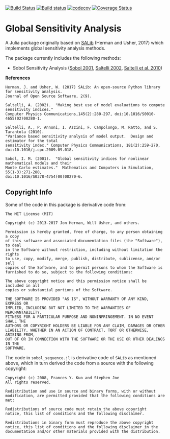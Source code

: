 [![Build Status](https://travis-ci.org/lrennels/GlobalSensitivityAnalysis.jl.svg?branch=master)](https://travis-ci.org/lrennels/GlobalSensitivityAnalysis.jl)
[![Build status](https://ci.appveyor.com/api/projects/status/github/lrennels/GlobalSensitivityAnalysis.jl?branch=master&?svg=true)](https://ci.appveyor.com/project/lrennels/globalsensitivityanalysis-jl)
[![codecov](https://codecov.io/gh/lrennels/GlobalSensitivityAnalysis.jl/branch/master/graph/badge.svg)](https://codecov.io/gh/lrennels/GlobalSensitivityAnalysis.jl)
[![Coverage Status](https://img.shields.io/coveralls/github/lrennels/GlobalSensitivityAnalysis.jl/master.svg)](https://coveralls.io/github/lrennels/GlobalSensitivityAnalysis.jl?branch=master)

# Global Sensitivity Analysis

A Julia package originally based on [SALib](https://github.com/SALib/SALib) (Herman and Usher, 2017) which implements global sensitivity analysis methods.

The package currently includes the following methods:

- Sobol Sensitivity Analysis ([Sobol 2001](http://www.sciencedirect.com/science/article/pii/S0378475400002706), [Saltelli 2002](http://www.sciencedirect.com/science/article/pii/S0010465502002801), [Saltelli et al. 2010](http://www.sciencedirect.com/science/article/pii/S0010465509003087))

**References**

```
Herman, J. and Usher, W. (2017) SALib: An open-source Python library for sensitivity analysis. 
Journal of Open Source Software, 2(9).

Saltelli, A. (2002).  "Making best use of model evaluations to compute sensitivity indices." 
Computer Physics Communications,145(2):280-297, doi:10.1016/S0010-4655(02)00280-1.

Saltelli, A., P. Annoni, I. Azzini, F. Campolongo, M. Ratto, and S. Tarantola (2010).  
"Variance based sensitivity analysis of model output.  Design and estimator for the total 
sensitivity index." Computer Physics Communications, 181(2):259-270, 
doi:10.1016/j.cpc.2009.09.018.

Sobol, I. M. (2001).  "Global sensitivity indices for nonlinear mathematical models and their 
Monte Carlo estimates."  Mathematics and Computers in Simulation, 55(1-3):271-280, 
doi:10.1016/S0378-4754(00)00270-6.
```

## Copyright Info

Some of the code in this package is derivative code from:

    The MIT License (MIT)

    Copyright (c) 2013-2017 Jon Herman, Will Usher, and others.

    Permission is hereby granted, free of charge, to any person obtaining a copy
    of this software and associated documentation files (the "Software"), to deal
    in the Software without restriction, including without limitation the rights
    to use, copy, modify, merge, publish, distribute, sublicense, and/or sell
    copies of the Software, and to permit persons to whom the Software is
    furnished to do so, subject to the following conditions:

    The above copyright notice and this permission notice shall be included in all
    copies or substantial portions of the Software.

    THE SOFTWARE IS PROVIDED "AS IS", WITHOUT WARRANTY OF ANY KIND, EXPRESS OR
    IMPLIED, INCLUDING BUT NOT LIMITED TO THE WARRANTIES OF MERCHANTABILITY,
    FITNESS FOR A PARTICULAR PURPOSE AND NONINFRINGEMENT. IN NO EVENT SHALL THE
    AUTHORS OR COPYRIGHT HOLDERS BE LIABLE FOR ANY CLAIM, DAMAGES OR OTHER
    LIABILITY, WHETHER IN AN ACTION OF CONTRACT, TORT OR OTHERWISE, ARISING FROM,
    OUT OF OR IN CONNECTION WITH THE SOFTWARE OR THE USE OR OTHER DEALINGS IN THE
    SOFTWARE.

The code in `sobol_sequence.jl` is derivative code of `SALib` as mentioned above, 
which in turn derived the code from a source with the following copyright:

    Copyright (c) 2008, Frances Y. Kuo and Stephen Joe
    All rights reserved.

    Redistribution and use in source and binary forms, with or without
    modification, are permitted provided that the following conditions are
    met:

    Redistributions of source code must retain the above copyright
    notice, this list of conditions and the following disclaimer.

    Redistributions in binary form must reproduce the above copyright
    notice, this list of conditions and the following disclaimer in the
    documentation and/or other materials provided with the distribution.
